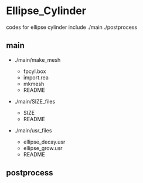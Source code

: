 # Ellipse_Cylinder

codes for ellipse cylinder
include ./main ./postprocess


## main
* ./main/make_mesh
  * fpcyl.box
  * import.rea
  * mkmesh
  * README

* ./main/SIZE_files
  * SIZE
  * README

* ./main/usr_files
  * ellipse_decay.usr
  * ellipse_grow.usr
  * README

## postprocess
